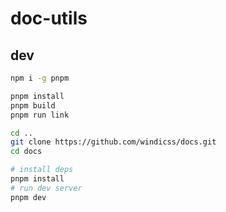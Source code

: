 # doc-utils

## dev

```bash
npm i -g pnpm

pnpm install
pnpm build
pnpm run link

cd ..
git clone https://github.com/windicss/docs.git
cd docs

# install deps
pnpm install
# run dev server
pnpm dev
```
